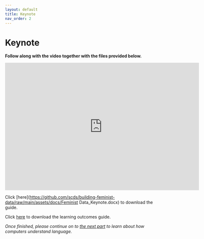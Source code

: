 ```yaml
---
layout: default
title: Keynote
nav_order: 2
---
```


# Keynote
**Follow along with the video together with the files provided below.**

<iframe height="420" width="640" allowfullscreen frameborder=0 src="https://echo360.ca/media/7e76e82d-0a61-4495-9a12-93b73fcc7e61/public?autoplay=false&automute=false"></iframe>

Click [here](https://github.com/scds/building-feminist-data/raw/main/assets/docs/Feminist Data_Keynote.docx) to download the guide.

Click [here](https://github.com/scds/building-feminist-data/raw/main/assets/docs/Sinders_Workshop_Learning_outcomes.docx) to download the learning outcomes guide.

*Once finished, please continue on to [the next part](part-1) to learn about how computers understand language.*
